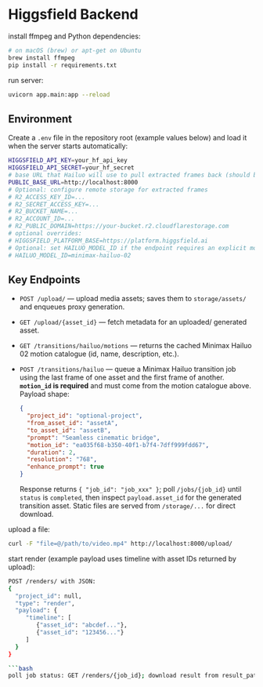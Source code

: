 # Higgsfield Backend

install ffmpeg and Python dependencies:

```bash
# on macOS (brew) or apt-get on Ubuntu
brew install ffmpeg
pip install -r requirements.txt
```

run server:

```bash
uvicorn app.main:app --reload
```

## Environment

Create a `.env` file in the repository root (example values below) and load it when the server starts automatically:

```bash
HIGGSFIELD_API_KEY=your_hf_api_key
HIGGSFIELD_API_SECRET=your_hf_secret
# base URL that Hailuo will use to pull extracted frames back (should be externally reachable in production)
PUBLIC_BASE_URL=http://localhost:8000
# Optional: configure remote storage for extracted frames
# R2_ACCESS_KEY_ID=...
# R2_SECRET_ACCESS_KEY=...
# R2_BUCKET_NAME=...
# R2_ACCOUNT_ID=...
# R2_PUBLIC_DOMAIN=https://your-bucket.r2.cloudflarestorage.com
# optional overrides:
# HIGGSFIELD_PLATFORM_BASE=https://platform.higgsfield.ai
# Optional: set HAILUO_MODEL_ID if the endpoint requires an explicit model identifier
# HAILUO_MODEL_ID=minimax-hailuo-02
```

## Key Endpoints

- `POST /upload/` — upload media assets; saves them to `storage/assets/` and enqueues proxy generation.
- `GET /upload/{asset_id}` — fetch metadata for an uploaded/ generated asset.
- `GET /transitions/hailuo/motions` — returns the cached Minimax Hailuo 02 motion catalogue (id, name, description, etc.).
- `POST /transitions/hailuo` — queue a Minimax Hailuo transition job using the last frame of one asset and the first frame of another. **`motion_id` is required** and must come from the motion catalogue above. Payload shape:

  ```json
  {
    "project_id": "optional-project",
    "from_asset_id": "assetA",
    "to_asset_id": "assetB",
    "prompt": "Seamless cinematic bridge",
    "motion_id": "ea035f68-b350-40f1-b7f4-7dff999fdd67",
    "duration": 2,
    "resolution": "768",
    "enhance_prompt": true
  }
  ```

  Response returns `{ "job_id": "job_xxx" }`; poll `/jobs/{job_id}` until `status` is `completed`, then inspect `payload.asset_id` for the generated transition asset. Static files are served from `/storage/...` for direct download.

upload a file:

```bash
curl -F "file=@/path/to/video.mp4" http://localhost:8000/upload/
```

start render (example payload uses timeline with asset IDs returned by upload):

```bash
POST /renders/ with JSON:
{
  "project_id": null,
  "type": "render",
  "payload": {
     "timeline": [
        {"asset_id": "abcdef..."},
        {"asset_id": "123456..."}
     ]
  }
}

```bash
poll job status: GET /renders/{job_id}; download result from result_path.

